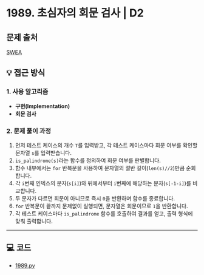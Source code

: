 # 1989. 초심자의 회문 검사 | D2

## 문제 출처
[SWEA](https://swexpertacademy.com/main/talk/solvingClub/problemView.do?solveclubId=AZh9Pr4Kw1nHBINp&contestProbId=AV5PyTLqAf4DFAUq&probBoxId=AZh-M3iq4UjHBINp&type=PROBLEM&problemBoxTitle=String&problemBoxCnt=5&&&&&&)

## 💡 접근 방식

### 1. 사용 알고리즘
* **구현(Implementation)**
* **회문 검사**

### 2. 문제 풀이 과정
1.  먼저 테스트 케이스의 개수 `T`를 입력받고, 각 테스트 케이스마다 회문 여부를 확인할 문자열 `s`를 입력받습니다.
2.  `is_palindrome(s)`라는 함수를 정의하여 회문 여부를 판별합니다.
3.  함수 내부에서는 `for` 반복문을 사용하여 문자열의 절반 길이(`len(s)//2`)만큼 순회합니다.
4.  각 `i`번째 인덱스의 문자(`s[i]`)와 뒤에서부터 `i`번째에 해당하는 문자(`s[-1-i]`)를 비교합니다.
5.  두 문자가 다르면 회문이 아니므로 즉시 `0`을 반환하며 함수를 종료합니다.
6.  `for` 반복문이 끝까지 문제없이 실행되면, 문자열은 회문이므로 `1`을 반환합니다.
7.  각 테스트 케이스마다 `is_palindrome` 함수를 호출하여 결과를 얻고, 출력 형식에 맞춰 출력합니다.

---

## 💻 코드
* [1989.py](1989.py)